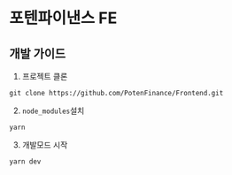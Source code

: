 # 포텐파이낸스 FE

## 개발 가이드

1. 프로젝트 클론

```
git clone https://github.com/PotenFinance/Frontend.git
```

2. `node_modules`설치

```
yarn
```

3. 개발모드 시작

```
yarn dev
```
